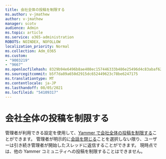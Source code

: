 ```yaml
---
title: 会社全体の投稿を制限する
ms.author: v-jmathew
author: v-jmathew
manager: scotv
audience: Admin
ms.topic: article
ms.service: o365-administration
ROBOTS: NOINDEX, NOFOLLOW
localization_priority: Normal
ms.collection: Adm_O365
ms.custom:
- "9003219"
- "9667"
ms.openlocfilehash: 8329b94e6496b8ae408ec157446333b486e25496d4c83abaf62bd22b9f8a1f3c
ms.sourcegitcommit: b5f7da89a650d2915dc652449623c78be6247175
ms.translationtype: MT
ms.contentlocale: ja-JP
ms.lasthandoff: 08/05/2021
ms.locfileid: "54109317"
---
```

# <a name="restrict-posting-to-all-company"></a>会社全体の投稿を制限する

管理者が利用できる設定を使用して、[Yammer で会社全体の投稿を制限する](https://support.microsoft.com/office/restrict-all-company-posts-in-yammer-3219d2ae-db15-4c9f-9dd2-28559ae39a97)ことができます。 管理者が明示的に[会話を閉じる](https://support.microsoft.com/office/pin-close-and-report-conversations-in-yammer-62a5fbc2-ff1b-4418-9334-d2b4b17062cb)ことを選択しない限り、ユーザーは引き続き管理者が開始したスレッドに返信することができます。 現時点では、他の Yammer コミュニティへの投稿を制限することはできません。
